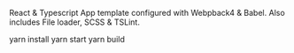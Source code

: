 React & Typescript App template configured with Webpback4 & Babel.
Also includes File loader, SCSS & TSLint.

yarn install
yarn start
yarn build